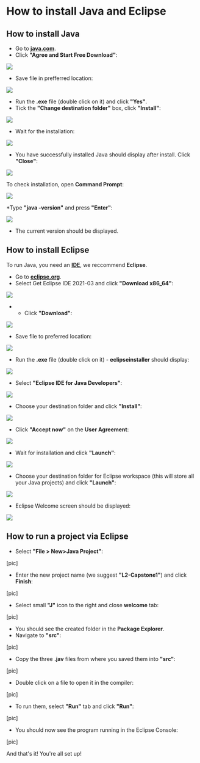 # How to install Java and Eclipse

## How to install Java

* Go to [**java.com**](https://www.java.com/en/download/).
* Click **"Agree and Start Free Download"**:

![](Java-install-images/1.jpg)

* Save file in prefferred location:

![](Java-install-images/2.jpg)

* Run the **.exe** file (double click on it) and click **"Yes"**.
* Tick the **"Change destination folder"** box, click **"Install"**:

![](Java-install-images/3.jpg)

* Wait for the installation:

![](Java-install-images/4.jpg)

* You have successfully installed Java should display after install. Click **"Close"**:

![](Java-install-images/5.jpg)
 	
To check installation, open **Command Prompt**:

![](Java-install-images/6.jpg)

*Type **"java -version"** and press **"Enter"**:

![](Java-install-images/7.jpg)

* The current version should be displayed.

## How to install Eclipse

To run Java, you need an [**IDE**](https://www.codecademy.com/articles/what-is-an-ide), we reccommend **Eclipse**.

* Go to [**eclipse.org**](https://www.eclipse.org/downloads/).
* Select Get Eclipse IDE 2021-03 and click **"Download x86_64"**:

![](Eclipse-install-images/1.jpg)

* * Click **"Download"**:

![](Eclipse-install-images/2.jpg)

* Save file to preferred location:

![](Eclipse-install-images/3.jpg)
	
* Run the **.exe** file (double click on it) - **eclipseinstaller** should display:

![](Eclipse-install-images/4.jpg)

* Select **"Eclipse IDE for Java Developers"**:

![](Eclipse-install-images/5.jpg)

* Choose your destination folder and click **"Install"**:

![](Eclipse-install-images/6.jpg)

* Click **"Accept now"** on the **User Agreement**:

![](Eclipse-install-images/7.jpg)

* Wait for installation and click **"Launch"**:

![](Eclipse-install-images/8.jpg)

* Choose your destination folder for Eclipse workspace (this will store all your Java projects) and click **"Launch"**:

![](Eclipse-install-images/9.jpg)

* Eclipse Welcome screen should be displayed:

![](Eclipse-install-images/10.jpg)


## How to run a project via Eclipse

* Select **"File > New>Java Project"**:

[pic]

* Enter the new project name (we suggest **"L2-Capstone1"**) and click **Finish**:

[pic]

* Select small **"J"** icon to the right and close **welcome** tab:

[pic]

* You should see the created folder in the **Package Explorer**.
* Navigate to **"src"**:

[pic]
	
* Copy the three **.jav** files from where you saved them into **"src"**:

[pic]

* Double click on a file to open it in the compiler:

[pic]

* To run them, select **"Run"** tab and click **"Run"**:

[pic]

* You should now see the program running in the Eclipse Console:

[pic]

And that's it! You're all set up!
